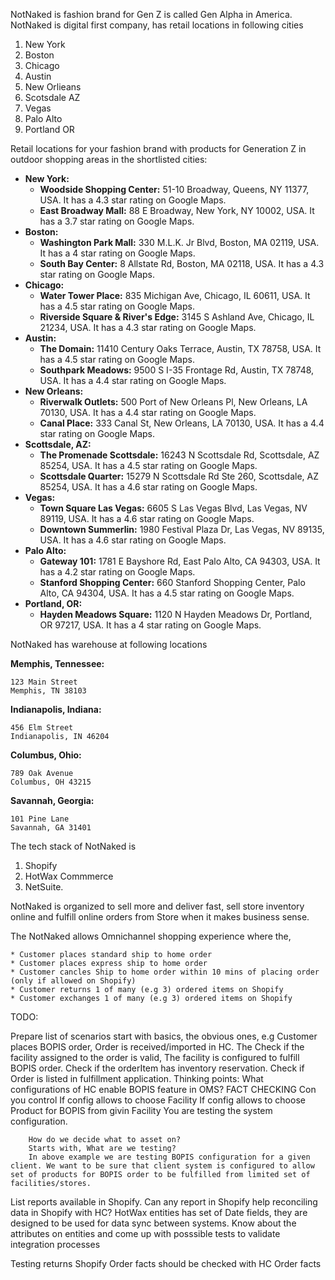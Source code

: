 NotNaked is fashion brand for Gen Z is called Gen Alpha in America. NotNaked is digital first company, has retail locations in following cities 

1) New York 
2) Boston
3) Chicago
4) Austin
5) New Orlieans 
6) Scotsdale AZ
7) Vegas 
8) Palo Alto
9) Portland OR


Retail locations for your fashion brand with products for Generation Z in outdoor shopping areas in the shortlisted cities:

* **New York:**
    * **Woodside Shopping Center:** 51-10 Broadway, Queens, NY 11377, USA. It has a 4.3 star rating on Google Maps.
    * **East Broadway Mall:** 88 E Broadway, New York, NY 10002, USA. It has a 3.7 star rating on Google Maps.
* **Boston:**
    * **Washington Park Mall:** 330 M.L.K. Jr Blvd, Boston, MA 02119, USA. It has a 4 star rating on Google Maps.
    * **South Bay Center:** 8 Allstate Rd, Boston, MA 02118, USA. It has a 4.3 star rating on Google Maps.
* **Chicago:**
    * **Water Tower Place:** 835 Michigan Ave, Chicago, IL 60611, USA. It has a 4.5 star rating on Google Maps.
    * **Riverside Square & River's Edge:** 3145 S Ashland Ave, Chicago, IL 21234, USA. It has a 4.3 star rating on Google Maps.
* **Austin:**
    * **The Domain:** 11410 Century Oaks Terrace, Austin, TX 78758, USA. It has a 4.5 star rating on Google Maps.
    * **Southpark Meadows:** 9500 S I-35 Frontage Rd, Austin, TX 78748, USA. It has a 4.4 star rating on Google Maps.
* **New Orleans:**
    * **Riverwalk Outlets:** 500 Port of New Orleans Pl, New Orleans, LA 70130, USA. It has a 4.4 star rating on Google Maps.
    * **Canal Place:** 333 Canal St, New Orleans, LA 70130, USA. It has a 4.4 star rating on Google Maps.
* **Scottsdale, AZ:**
    * **The Promenade Scottsdale:** 16243 N Scottsdale Rd, Scottsdale, AZ 85254, USA. It has a 4.5 star rating on Google Maps.
    * **Scottsdale Quarter:** 15279 N Scottsdale Rd Ste 260, Scottsdale, AZ 85254, USA. It has a 4.6 star rating on Google Maps.
* **Vegas:**
    * **Town Square Las Vegas:** 6605 S Las Vegas Blvd, Las Vegas, NV 89119, USA. It has a 4.6 star rating on Google Maps.
    * **Downtown Summerlin:** 1980 Festival Plaza Dr, Las Vegas, NV 89135, USA. It has a 4.6 star rating on Google Maps.
* **Palo Alto:**
    * **Gateway 101:** 1781 E Bayshore Rd, East Palo Alto, CA 94303, USA. It has a 4.2 star rating on Google Maps.
    * **Stanford Shopping Center:** 660 Stanford Shopping Center, Palo Alto, CA 94304, USA. It has a 4.5 star rating on Google Maps.
* **Portland, OR:**
    * **Hayden Meadows Square:** 1120 N Hayden Meadows Dr, Portland, OR 97217, USA. It has a 4 star rating on Google Maps.


NotNaked has warehouse at following locations 

**Memphis, Tennessee:**

```
123 Main Street
Memphis, TN 38103
```

**Indianapolis, Indiana:**

```
456 Elm Street
Indianapolis, IN 46204
```

**Columbus, Ohio:**

```
789 Oak Avenue
Columbus, OH 43215
```

**Savannah, Georgia:**

```
101 Pine Lane
Savannah, GA 31401
```


The tech stack of NotNaked is 
1) Shopify
2) HotWax Commmerce
3) NetSuite. 

NotNaked is organized to sell more and deliver fast, sell store inventory online and fulfill online orders from Store when it makes business sense. 

The NotNaked allows Omnichannel shopping experience where the, 

    * Customer places standard ship to home order
    * Customer places express ship to home order
    * Customer cancles Ship to home order within 10 mins of placing order (only if allowed on Shopify)
    * Customer returns 1 of many (e.g 3) ordered items on Shopify
    * Customer exchanges 1 of many (e.g 3) ordered items on Shopify








TODO:

Prepare list of scenarios 
    start with basics, the obvious ones, e.g Customer places BOPIS order,
    Order is received/imported in HC. 
        The Check if the facility assigned to the order is valid, The facility is configured to fulfill BOPIS order. Check if the orderItem has inventory reservation. Check if Order is listed in fulfillment application. 
        Thinking points: What configurations of HC enable BOPIS feature in OMS? FACT CHECKING
            Con you control 
                If config allows to choose Facility
                If config allows to choose Product for BOPIS from givin Facility
        You are testing the system configuration.
        
        How do we decide what to asset on?
        Starts with, What are we testing?
        In above example we are testing BOPIS configuration for a given client. We want to be sure that client system is configured to allow set of products for BOPIS order to be fulfilled from limited set of facilities/stores.


List reports available in Shopify.
Can any report in Shopify help reconciling data in Shopify with HC?
HotWax entities has set of Date fields, they are designed to be used for data sync between systems. Know about the attributes on entities and come up with posssible tests to validate integration processes

Testing returns
    Shopify Order facts should be checked with HC Order facts



